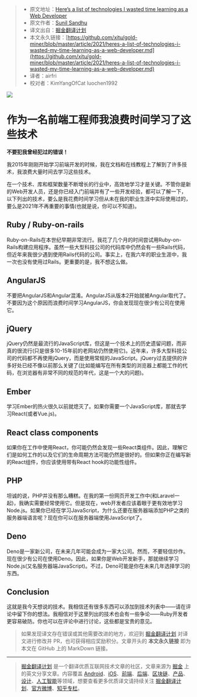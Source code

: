 > * 原文地址：[Here’s a list of technologies I wasted time learning as a Web Developer](https://javascript.plainenglish.io/heres-a-list-of-technologies-i-wasted-my-time-learning-as-a-web-developer-e427d0bfafc3)
> * 原文作者：[Sunil Sandhu](https://medium.com/@sunilsandhu)
> * 译文出自：[掘金翻译计划](https://github.com/xitu/gold-miner)
> * 本文永久链接：[https://github.com/xitu/gold-miner/blob/master/article/2021/heres-a-list-of-technologies-i-wasted-my-time-learning-as-a-web-developer.md](https://github.com/xitu/gold-miner/blob/master/article/2021/heres-a-list-of-technologies-i-wasted-my-time-learning-as-a-web-developer.md)
> * 译者：airfri
> * 校对者：KimYangOfCat luochen1992

![](https://cdn-images-1.medium.com/max/2560/1*szP5mmBU8NjkLbO2HE3bJw.png)

# 作为一名前端工程师我浪费时间学习了这些技术

**不要犯我曾经犯过的错误！**

我2015年刚刚开始学习前端开发的时候，我在文档和在线教程上了解到了许多技术，我浪费大量时间去学习这些技术。

在一个技术、库和框架数量不断增长的行业中，高效地学习才是关键。不管你是新的Web开发人员，还是你已经入门前端并有了一些开发经验，都可以了解一下，以下列出的技术，要么是我花费时间学习但从未在我的职业生涯中实际使用过的，要么是2021年不再重要的事情(也就是说，你可以不知道)。

## Ruby / Ruby-on-rails

Ruby-on-Rails在本世纪早期非常流行。我花了几个月的时间尝试用Ruby-on-Rails构建应用程序。虽然一些大型科技公司的代码库中仍然会有一些Rails代码，但近年来我很少遇到使用Rails代码的公司。事实上，在我六年的职业生涯中，我一次也没有使用过Rails。更重要的是，我不想这么做。

## AngularJS

不要把AngularJS和Angular混淆。AngularJS从版本2开始就被Angular取代了。不要因为这个原因而浪费时间学习AngularJS，你会发现现在很少有公司在使用它。

## jQuery

jQuery仍然是最流行的JavaScript库，但这是一个技术上的历史遗留问题，而非真的很流行(只是很多10-15年前的老网站仍然使用它)。近年来，许多大型科技公司的代码都不再使用jQuery，而是使用常规的JavaScript。jQuery过去提供的许多好处已经不像以前那么关键了(比如能编写在所有类型的浏览器上都能工作的代码，在浏览器有非常不同的规范的年代，这是一个大的问题)。

## Ember

学习Ember的热火很久以前就熄灭了。如果你需要一个JavaScript库，那就去学习React(或者Vue.js)。

## React class components

如果你在工作中使用React，你可能仍然会发现一些React类组件。因此，理解它们是如何工作的以及它们的生命周期方法可能仍然是很好的。但如果你正在编写新的React组件，你应该使用带有React hook的功能性组件。 

## PHP

坦诚的说，PHP并没有那么糟糕。在我的第一份网页开发工作中(和Laravel一起)，我确实需要经常使用它。但是现在，web开发者应该着眼于更有效地学习 Node.js。如果你已经在学习JavaScript，为什么还要在服务器端添加PHP之类的服务器端语言呢？现在你可以在服务器端使用JavaScript了。  

## Deno

Deno是一家新公司，在未来几年可能会成为一家大公司。然而，不要轻信炒作。现在很少有公司在使用Deno。因此，如果你是Web开发新手，那就继续学习Node.js(又名服务器端JavaScript)。不过，Deno可能是你在未来几年选择学习的东西。  

## Conclusion

这就是我今天想说的技术。我相信还有很多东西可以添加到技术列表中——请在评论中留下你的想法。我相信对于这里列出的技术也会有一些争论——Ruby开发者更容易破防。你也可以在评论中进行讨论，这些都是宝贵的意见。

> 如果发现译文存在错误或其他需要改进的地方，欢迎到 [掘金翻译计划](https://github.com/xitu/gold-miner) 对译文进行修改并 PR，也可获得相应奖励积分。文章开头的 **本文永久链接** 即为本文在 GitHub 上的 MarkDown 链接。

---

> [掘金翻译计划](https://github.com/xitu/gold-miner) 是一个翻译优质互联网技术文章的社区，文章来源为 [掘金](https://juejin.im) 上的英文分享文章。内容覆盖 [Android](https://github.com/xitu/gold-miner#android)、[iOS](https://github.com/xitu/gold-miner#ios)、[前端](https://github.com/xitu/gold-miner#前端)、[后端](https://github.com/xitu/gold-miner#后端)、[区块链](https://github.com/xitu/gold-miner#区块链)、[产品](https://github.com/xitu/gold-miner#产品)、[设计](https://github.com/xitu/gold-miner#设计)、[人工智能](https://github.com/xitu/gold-miner#人工智能)等领域，想要查看更多优质译文请持续关注 [掘金翻译计划](https://github.com/xitu/gold-miner)、[官方微博](http://weibo.com/juejinfanyi)、[知乎专栏](https://zhuanlan.zhihu.com/juejinfanyi)。
